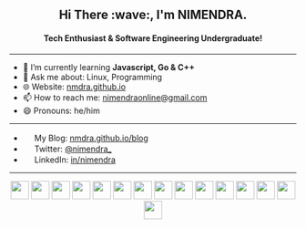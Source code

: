<h2 align="center">
    Hi There :wave:, I'm NIMENDRA.
</h2>
<h4 align="center">
Tech Enthusiast & Software Engineering Undergraduate!
</h4>

---

- 🌱 I’m currently learning **Javascript, Go & C++** 
- 💬 Ask me about: Linux, Programming
- :globe_with_meridians: Website: [nmdra.github.io](https://nmdra.github.io/)
- 📫 How to reach me: nimendraonline@gmail.com
- 😄 Pronouns: he/him

---
- <img height="16" width="16" src="https://cdn.simpleicons.org/blogger" /> My Blog: [nmdra.github.io/blog](https://nmdra.github.io/blog/)
- <img height="16" width="16" src="https://cdn.simpleicons.org/twitter" /> Twitter: [@nimendra_](https://twitter.com/nimendra_)
- <img height="16" width="16" src="https://cdn.simpleicons.org/linkedin" /> LinkedIn: [in/nimendra](https://www.linkedin.com/in/nimendra/)
---

<p align="center">
    <img height="32" width="32" src="https://cdn.simpleicons.org/linux" />
    <img height="32" width="32" src="https://cdn.simpleicons.org/manjaro" />
    <img height="32" width="32" src="https://cdn.simpleicons.org/kde" />
    <img height="32" width="32" src="https://cdn.simpleicons.org/neovim" />
    <img height="32" width="32" src="https://cdn.simpleicons.org/intellijidea" />
    <img height="32" width="32" src="https://cdn.simpleicons.org/git" />
    <img height="32" width="32" src="https://cdn.simpleicons.org/cplusplus" />
    <img height="32" width="32" src="https://cdn.simpleicons.org/c" />
    <img height="32" width="32" src="https://cdn.simpleicons.org/javascript" />
    <img height="32" width="32" src="https://cdn.simpleicons.org/go" />
    <img height="32" width="32" src="https://cdn.simpleicons.org/gnubash" />
    <img height="32" width="32" src="https://cdn.simpleicons.org/docker" />
    <img height="32" width="32" src="https://cdn.simpleicons.org/mysql" />
    <img height="32" width="32" src="https://cdn.simpleicons.org/php" />
    <img height="32" width="32" src="https://cdn.simpleicons.org/neovim" />
</p>



